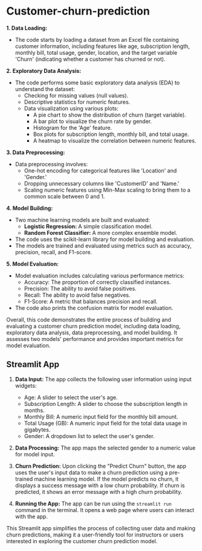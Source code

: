 # Customer-churn-prediction
**1. Data Loading:**
- The code starts by loading a dataset from an Excel file containing customer information, including features like age, subscription length, monthly bill, total usage, gender, location, and the target variable 'Churn' (indicating whether a customer has churned or not).

**2. Exploratory Data Analysis:**
- The code performs some basic exploratory data analysis (EDA) to understand the dataset:
  - Checking for missing values (null values).
  - Descriptive statistics for numeric features.
  - Data visualization using various plots:
    - A pie chart to show the distribution of churn (target variable).
    - A bar plot to visualize the churn rate by gender.
    - Histogram for the 'Age' feature.
    - Box plots for subscription length, monthly bill, and total usage.
    - A heatmap to visualize the correlation between numeric features.

**3. Data Preprocessing:**
- Data preprocessing involves:
  - One-hot encoding for categorical features like 'Location' and 'Gender.'
  - Dropping unnecessary columns like 'CustomerID' and 'Name.'
  - Scaling numeric features using Min-Max scaling to bring them to a common scale between 0 and 1.

**4. Model Building:**
- Two machine learning models are built and evaluated:
  - **Logistic Regression:** A simple classification model.
  - **Random Forest Classifier:** A more complex ensemble model.
- The code uses the scikit-learn library for model building and evaluation.
- The models are trained and evaluated using metrics such as accuracy, precision, recall, and F1-score.

**5. Model Evaluation:**
- Model evaluation includes calculating various performance metrics:
  - Accuracy: The proportion of correctly classified instances.
  - Precision: The ability to avoid false positives.
  - Recall: The ability to avoid false negatives.
  - F1-Score: A metric that balances precision and recall.
- The code also prints the confusion matrix for model evaluation.

Overall, this code demonstrates the entire process of building and evaluating a customer churn prediction model, including data loading, exploratory data analysis, data preprocessing, and model building. It assesses two models' performance and provides important metrics for model evaluation.

## Streamlit App

1. **Data Input:** The app collects the following user information using input widgets:
   - Age: A slider to select the user's age.
   - Subscription Length: A slider to choose the subscription length in months.
   - Monthly Bill: A numeric input field for the monthly bill amount.
   - Total Usage (GB): A numeric input field for the total data usage in gigabytes.
   - Gender: A dropdown list to select the user's gender.

2. **Data Processing:** The app maps the selected gender to a numeric value for model input.

3. **Churn Prediction:** Upon clicking the "Predict Churn" button, the app uses the user's input data to make a churn prediction using a pre-trained machine learning model. If the model predicts no churn, it displays a success message with a low churn probability. If churn is predicted, it shows an error message with a high churn probability.

4. **Running the App:** The app can be run using the `streamlit run` command in the terminal. It opens a web page where users can interact with the app.

This Streamlit app simplifies the process of collecting user data and making churn predictions, making it a user-friendly tool for instructors or users interested in exploring the customer churn prediction model.
